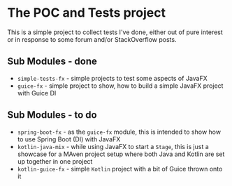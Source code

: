 # The POC and Tests project

This is a simple project to collect tests I've done, either out of pure interest or in response to some forum and/or StackOverflow posts.

## Sub Modules - done

 * `simple-tests-fx` - simple projects to test some aspects of JavaFX
 * `guice-fx` - simple project to show, how to build a simple JavaFX project with Guice DI

## Sub Modules - to do
 * `spring-boot-fx` - as the `guice-fx` module, this is intended to show how to use Spring Boot (DI) with JavaFX
 * `kotlin-java-mix` - while using JavaFX to start a `Stage`, this is just a showcase for a MAven project setup where both Java and Kotlin are set up together in one project
 * `kotlin-guice-fx` - simple `Kotlin` project with a bit of Guice thrown onto it